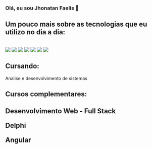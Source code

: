 ### Olá, eu sou Jhonatan Faelis 👋

## Um pouco mais sobre as tecnologias que eu utilizo no dia a dia:

<div style="display: inline_block"> 
<br/>
<img align="center alt="HTML5" src="https://img.shields.io/badge/HTML5-E34F26?style=for-the-badge&logo=html5&logoColor=white" />
<img align="center alt="CSS" src="https://img.shields.io/badge/CSS-239120?&style=for-the-badge&logo=css3&logoColor=white" />
<img align="center alt="JS" src="https://img.shields.io/badge/JavaScript-F7DF1E?style=for-the-badge&logo=javascript&logoColor=black" />
<img align="center alt="C#" src="https://img.shields.io/badge/cSharp-777BB4?style=for-the-badge&logo=php&logoColor=white" />
<img align="center alt="ANGULAR" src="https://img.shields.io/badge/Angular-DD0031?style=for-the-badge&logo=angular&logoColor=white" />
<img align="center alt="BOOTSTRAP" src="https://img.shields.io/badge/Bootstrap-563D7C?style=for-the-badge&logo=bootstrap&logoColor=white" />
<img align="center alt="BOOTSTRAP" src="https://img.shields.io/badge/SQL-00000F?style=for-the-badge&logo=sql&logoColor=white" />

</div>

## Cursando:
<p> Analise e desenvolvimento de sistemas<p/>
<h2> Cursos complementares: <h2/>
<p> Desenvolvimento Web - Full Stack <p/>
<p> Delphi <p/>
<p> Angular <p/>

